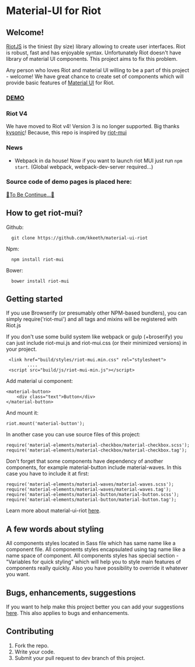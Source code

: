 # Material-UI for Riot

## Welcome!

[RiotJS](http://riot.js.org/) is the tiniest (by size) library allowing to create user interfaces. Riot is robust, fast and has enjoyable syntax. Unfortunately Riot doesn't have library of material UI components. This project aims to fix this problem.

Any person who loves Riot and material UI willing to be a part of this project - welcome! We have great chance to create set of components which will provide basic features of [Material UI](https://www.google.com/design/spec/material-design/introduction.html) for Riot.

### [DEMO](http://kysonic.github.io/riot-mui/)

### Riot V4

We have moved to Riot v4! Version 3 is no longer supported. Big thanks [kysonic](https://github.com/kysonic)! Because, this repo is inspired by [riot-mui](https://github.com/kysonic/riot-mui)

### News

- Webpack in da house! Now if you want to launch riot MUI just run `npm start`. (Global webpack, webpack-dev-server required...)

### Source code of demo pages is placed here:

[🚧To Be Continue...🚧]()

## How to get riot-mui?

Github:

```
  git clone https://github.com/kkeeth/material-ui-riot
```

Npm:

```
  npm install riot-mui
```

Bower:

```
  bower install riot-mui
```

## Getting started

If you use Browserify (or presumably other NPM-based bundlers), you can simply require('riot-mui') and all tags and mixins will be registered with Riot.js

If you don't use some build system like webpack or gulp (+broserify) you can just include riot-mui.js and riot-mui.css (or their minimized versions) in your project.

```
 <link href="build/styles/riot-mui.min.css" rel="stylesheet">
        ....
 <script src="build/js/riot-mui-min.js"></script>
```

Add material ui component:

```
<material-button>
    <div class="text">Button</div>
</material-button>
```

And mount it:

```
riot.mount('material-button');
```

In another case you can use source files of this project:

```
require('material-elements/material-checkbox/material-checkbox.scss');
require('material-elements/material-checkbox/material-checkbox.tag');
```

Don't forget that some components have dependency of another components, for example material-button include material-waves. In this case you have to include it at first:

```
require('material-elements/material-waves/material-waves.scss');
require('material-elements/material-waves/material-waves.tag');
require('material-elements/material-button/material-button.scss');
require('material-elements/material-button/material-button.tag');
```

Learn more about material-ui-riot [here](https://github.com/kkeeth/material-ui-riot/tree/master/examples).

## A few words about styling

All components styles located in Sass file which has same name like a component file.
All components styles encapsulated using tag name like a name space of component.
All components styles has special section - "Variables for quick styling" which will help you to style main features of components really quickly. Also you have possibility to override it whatever you want.

## Bugs, enhancements, suggestions

If you want to help make this project better you can add your suggestions [here](https://github.com/kkeeth/material-ui-riot/issues). This also applies to bugs and enhancements.

## Contributing

1. Fork the repo.
2. Write your code.
3. Submit your pull request to dev branch of this project.
